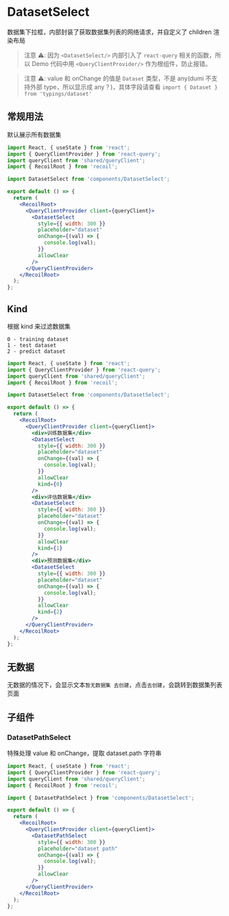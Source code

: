 # DatasetSelect

数据集下拉框，内部封装了获取数据集列表的网络请求，并自定义了 children 渲染布局

> 注意 ⚠️: 因为 `<DatasetSelect/>` 内部引入了 `react-query` 相关的函数，所以 Demo 代码中用 `<QueryClientProvider/>` 作为根组件，防止报错。

<API src="components/DatasetSelect/index.tsx" exports='["default"]' ></API>

> 注意 ⚠️: value 和 onChange 的值是 `Dataset` 类型，不是 any(dumi 不支持外部 type，所以显示成 any？)，具体字段请查看 `import { Dataset } from 'typings/dataset'`

<API src="components/DatasetSelect/index.tsx" exports='["DatasetPathSelect"]' ></API>

## 常规用法

默认展示所有数据集

```jsx
import React, { useState } from 'react';
import { QueryClientProvider } from 'react-query';
import queryClient from 'shared/queryClient';
import { RecoilRoot } from 'recoil';

import DatasetSelect from 'components/DatasetSelect';

export default () => {
  return (
    <RecoilRoot>
      <QueryClientProvider client={queryClient}>
        <DatasetSelect
          style={{ width: 300 }}
          placeholder="dataset"
          onChange={(val) => {
            console.log(val);
          }}
          allowClear
        />
      </QueryClientProvider>
    </RecoilRoot>
  );
};
```

## Kind

根据 kind 来过滤数据集

```
0 - training dataset
1 - test dataset
2 - predict dataset
```

```jsx
import React, { useState } from 'react';
import { QueryClientProvider } from 'react-query';
import queryClient from 'shared/queryClient';
import { RecoilRoot } from 'recoil';

import DatasetSelect from 'components/DatasetSelect';

export default () => {
  return (
    <RecoilRoot>
      <QueryClientProvider client={queryClient}>
        <div>训练数据集</div>
        <DatasetSelect
          style={{ width: 300 }}
          placeholder="dataset"
          onChange={(val) => {
            console.log(val);
          }}
          allowClear
          kind={0}
        />
        <div>评估数据集</div>
        <DatasetSelect
          style={{ width: 300 }}
          placeholder="dataset"
          onChange={(val) => {
            console.log(val);
          }}
          allowClear
          kind={1}
        />
        <div>预测数据集</div>
        <DatasetSelect
          style={{ width: 300 }}
          placeholder="dataset"
          onChange={(val) => {
            console.log(val);
          }}
          allowClear
          kind={2}
        />
      </QueryClientProvider>
    </RecoilRoot>
  );
};
```

## 无数据

无数据的情况下，会显示文本`暂无数据集 去创建`，点击`去创建`，会跳转到数据集列表页面

## 子组件

### DatasetPathSelect

特殊处理 value 和 onChange，提取 dataset.path 字符串

```jsx
import React, { useState } from 'react';
import { QueryClientProvider } from 'react-query';
import queryClient from 'shared/queryClient';
import { RecoilRoot } from 'recoil';

import { DatasetPathSelect } from 'components/DatasetSelect';

export default () => {
  return (
    <RecoilRoot>
      <QueryClientProvider client={queryClient}>
        <DatasetPathSelect
          style={{ width: 300 }}
          placeholder="dataset path"
          onChange={(val) => {
            console.log(val);
          }}
          allowClear
        />
      </QueryClientProvider>
    </RecoilRoot>
  );
};
```
